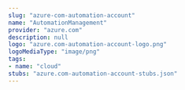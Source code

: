 ```yaml
---
slug: "azure-com-automation-account"
name: "AutomationManagement"
provider: "azure.com"
description: null
logo: "azure.com-automation-account-logo.png"
logoMediaType: "image/png"
tags:
- name: "cloud"
stubs: "azure.com-automation-account-stubs.json"
---
```

